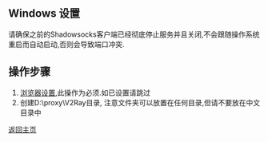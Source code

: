 ## Windows 设置

请确保之前的Shadowsocks客户端已经彻底停止服务并且关闭,不会跟随操作系统重启而自动启动,否则会导致端口冲突.

## 操作步骤
1. [浏览器设置](Brower_settings.md),此操作为必须.如已设置请跳过
1. 创建D:\proxy\V2Ray目录, 注意文件夹可以放置在任何目录,但请不要放在中文目录中






[返回主页](README.md)
